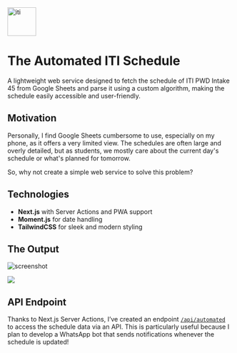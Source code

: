 <img src="https://github.com/user-attachments/assets/1eb57988-db53-4dd5-a23d-189deda75de3" alt="iti" width="64" />  

# The Automated ITI Schedule


A lightweight web service designed to fetch the schedule of ITI PWD Intake 45 from Google Sheets and parse it using a custom algorithm, making the schedule easily accessible and user-friendly.  

## Motivation  
Personally, I find Google Sheets cumbersome to use, especially on my phone, as it offers a very limited view. The schedules are often large and overly detailed, but as students, we mostly care about the current day's schedule or what's planned for tomorrow.  

So, why not create a simple web service to solve this problem?  

## Technologies  

- **Next.js** with Server Actions and PWA support  
- **Moment.js** for date handling  
- **TailwindCSS** for sleek and modern styling  

## The Output  

![screenshot](https://github.com/user-attachments/assets/6e40449d-4144-42d6-a0cf-34581648f6a4)  

![](https://img.shields.io/badge/next.js-fff?style=for-the-badge&logo=nextdotjs&logoColor=black)  

## API Endpoint  
Thanks to Next.js Server Actions, I’ve created an endpoint <a href="https://iti-automated-schuadule.vercel.app/api/automated" target="_blank">`/api/automated`</a> to access the schedule data via an API. This is particularly useful because I plan to develop a WhatsApp bot that sends notifications whenever the schedule is updated!  
